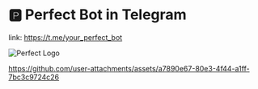 # 🅿️ Perfect Bot in Telegram

link: https://t.me/your_perfect_bot

![Perfect Logo](https://github.com/user-attachments/assets/c1200ad5-1735-4cf6-a7fd-286fd6bc423a)


https://github.com/user-attachments/assets/a7890e67-80e3-4f44-a1ff-7bc3c9724c26

